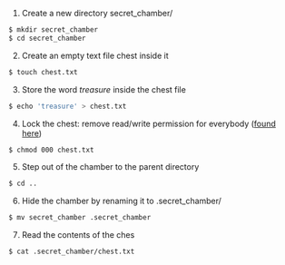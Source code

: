 
1. Create a new directory secret_chamber/
```bash
$ mkdir secret_chamber
$ cd secret_chamber
```
2. Create an empty text file chest inside it
```bash
$ touch chest.txt
```
3. Store the word *treasure* inside the chest file
```bash
$ echo 'treasure' > chest.txt
```
4. Lock the chest: remove read/write permission for everybody
    ([found here](https://www.macinstruct.com/node/415))
```bash
$ chmod 000 chest.txt
```
5. Step out of the chamber to the parent directory
```bash
$ cd ..
````
6. Hide the chamber by renaming it to .secret_chamber/
```bash
$ mv secret_chamber .secret_chamber
````
7. Read the contents of the ches
```bash
$ cat .secret_chamber/chest.txt
```
